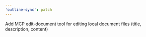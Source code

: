 ```yaml
---
'outline-sync': patch
---
```


Add MCP edit-document tool for editing local document files (title, description, content)
